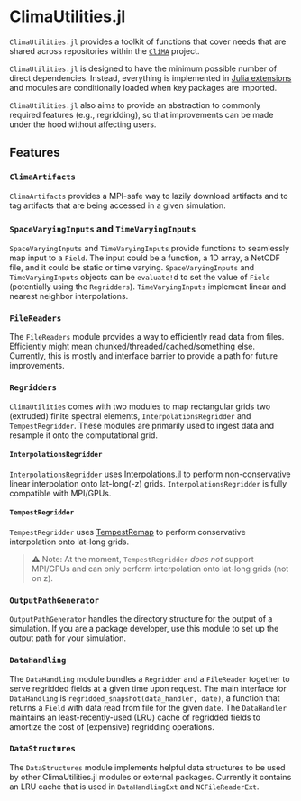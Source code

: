 # ClimaUtilities.jl

`ClimaUtilities.jl` provides a toolkit of functions that cover needs that are
shared across repositories within the [`CliMA`](https://github.com/CliMA)
project.

`ClimaUtilities.jl` is designed to have the minimum possible number of direct
dependencies. Instead, everything is implemented in [Julia
extensions](https://pkgdocs.julialang.org/v1/creating-packages/#Conditional-loading-of-code-in-packages-(Extensions))
and modules are conditionally loaded when key packages are imported.

`ClimaUtilities.jl` also aims to provide an abstraction to commonly required
features (e.g., regridding), so that improvements can be made under the hood
without affecting users.

## Features

### `ClimaArtifacts`

`ClimaArtifacts` provides a MPI-safe way to lazily download artifacts and to tag
artifacts that are being accessed in a given simulation.

### `SpaceVaryingInputs` and `TimeVaryingInputs`

`SpaceVaryingInputs` and `TimeVaryingInputs` provide functions to seamlessly map
input to a `Field`. The input could be a function, a 1D array, a NetCDF file,
and it could be static or time varying. `SpaceVaryingInputs` and
`TimeVaryingInputs` objects can be `evaluate!`d to set the value of `Field`
(potentially using the `Regridders`). `TimeVaryingInputs` implement linear and
nearest neighbor interpolations.

### `FileReaders`

The `FileReaders` module provides a way to efficiently read data from files.
Efficiently might mean chunked/threaded/cached/something else. Currently, this
is mostly and interface barrier to provide a path for future improvements.

### `Regridders`

`ClimaUtilities` comes with two modules to map rectangular grids two (extruded)
finite spectral elements, `InterpolationsRegridder` and `TempestRegridder`.
These modules are primarily used to ingest data and resample it onto the
computational grid.

#### `InterpolationsRegridder`

`InterpolationsRegridder` uses
[Interpolations.jl](https://github.com/JuliaMath/Interpolations.jl) to perform
non-conservative linear interpolation onto lat-long(-z) grids.
`InterpolationsRegridder` is fully compatible with MPI/GPUs.

#### `TempestRegridder`

`TempestRegridder` uses
[TempestRemap](https://github.com/ClimateGlobalChange/tempestremap) to perform
conservative interpolation onto lat-long grids.

> ⚠️ Note: At the moment, `TempestRegridder` *does not* support MPI/GPUs and can
> only perform interpolation onto lat-long grids (not on z).

### `OutputPathGenerator`

`OutputPathGenerator` handles the directory structure for the output of a
simulation. If you are a package developer, use this module to set up the output
path for your simulation.

### `DataHandling`

The `DataHandling` module bundles a `Regridder` and a `FileReader` together to
serve regridded fields at a given time upon request. The main interface for
`DataHandling` is `regridded_snapshot(data_handler, date)`, a function that
returns a `Field` with data read from file for the given `date`. The
`DataHandler` maintains an least-recently-used (LRU) cache of regridded fields
to amortize the cost of (expensive) regridding operations.

### `DataStructures`

The `DataStructures` module implements helpful data structures to be used by
other ClimaUtilities.jl modules or external packages. Currently it contains an
LRU cache that is used in `DataHandlingExt` and `NCFileReaderExt`.
